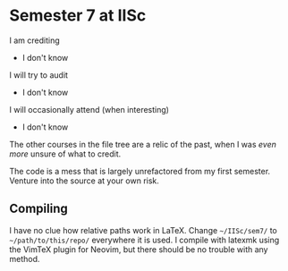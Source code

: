 # Semester 7 at IISc

I am crediting
- I don't know

I will try to audit
- I don't know

I will occasionally attend (when interesting)
- I don't know

The other courses in the file tree are a relic of the past,
when I was *even more* unsure of what to credit.

The code is a mess that is largely unrefactored from my first semester.
Venture into the source at your own risk.

## Compiling
I have no clue how relative paths work in LaTeX.
Change `~/IISc/sem7/` to `~/path/to/this/repo/` everywhere it is used.
I compile with latexmk using the VimTeX plugin for Neovim,
but there should be no trouble with any method.

